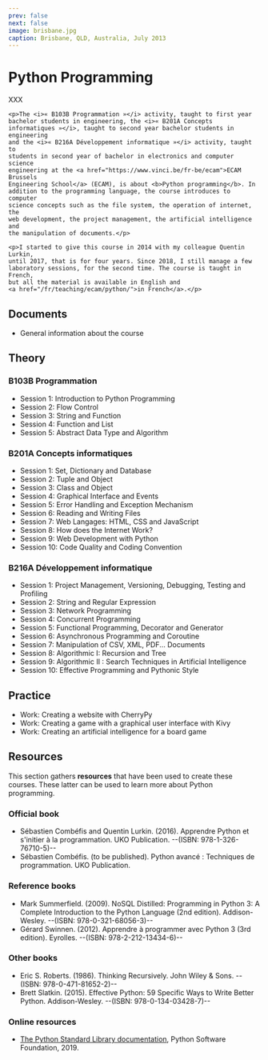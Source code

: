 ```yaml
---
prev: false
next: false
image: brisbane.jpg
caption: Brisbane, QLD, Australia, July 2013
---
```


# Python Programming

XXX

    <p>The <i>« B103B Programmation »</i> activity, taught to first year
    bachelor students in engineering, the <i>« B201A Concepts
    informatiques »</i>, taught to second year bachelor students in engineering
    and the <i>« B216A Développement informatique »</i> activity, taught to
    students in second year of bachelor in electronics and computer science
    engineering at the <a href="https://www.vinci.be/fr-be/ecam">ECAM Brussels
    Engineering School</a> (ECAM), is about <b>Python programming</b>. In
    addition to the programming language, the course introduces to computer
    science concepts such as the file system, the operation of internet, the
    web development, the project management, the artificial intelligence and
    the manipulation of documents.</p>

    <p>I started to give this course in 2014 with my colleague Quentin Lurkin,
    until 2017, that is for four years. Since 2018, I still manage a few
    laboratory sessions, for the second time. The course is taught in French,
    but all the material is available in English and
    <a href="/fr/teaching/ecam/python/">in French</a>.</p>


## Documents

- General information about the course

## Theory

### B103B Programmation

- Session 1: Introduction to Python Programming
- Session 2: Flow Control
- Session 3: String and Function
- Session 4: Function and List
- Session 5: Abstract Data Type and Algorithm

### B201A Concepts informatiques

- Session 1: Set, Dictionary and Database
- Session 2: Tuple and Object
- Session 3: Class and Object
- Session 4: Graphical Interface and Events
- Session 5: Error Handling and Exception Mechanism
- Session 6: Reading and Writing Files
- Session 7: Web Langages: HTML, CSS and JavaScript
- Session 8: How does the Internet Work?
- Session 9: Web Development with Python
- Session 10: Code Quality and Coding Convention

### B216A Développement informatique

- Session 1: Project Management, Versioning, Debugging, Testing and Profiling
- Session 2: String and Regular Expression
- Session 3: Network Programming
- Session 4: Concurrent Programming
- Session 5: Functional Programming, Decorator and Generator
- Session 6: Asynchronous Programming and Coroutine
- Session 7: Manipulation of CSV, XML, PDF... Documents
- Session 8: Algorithmic I: Recursion and Tree
- Session 9: Algorithmic II : Search Techniques in Artificial Intelligence
- Session 10: Effective Programming and Pythonic Style

## Practice

- Work: Creating a website with CherryPy
- Work: Creating a game with a graphical user interface with Kivy
- Work: Creating an artificial intelligence for a board game

## Resources

This section gathers **resources** that have been used to create these courses. These latter can be used to learn more about Python programming.

### Official book

- Sébastien Combéfis and Quentin Lurkin. (2016). Apprendre Python et s'initier à la programmation. UKO Publication. --(ISBN: 978-1-326-76710-5)--
- Sébastien Combéfis. (to be published). Python avancé : Techniques de programmation. UKO Publication.

### Reference books

- Mark Summerfield. (2009). NoSQL Distilled: Programming in Python 3: A Complete Introduction to the Python Language (2nd edition). Addison-Wesley. --(ISBN: 978-0-321-68056-3)--
- Gérard Swinnen. (2012). Apprendre à programmer avec Python 3 (3rd edition). Eyrolles. --(ISBN: 978-2-212-13434-6)--

### Other books

- Eric S. Roberts. (1986). Thinking Recursively. John Wiley & Sons. --(ISBN: 978-0-471-81652-2)--
- Brett Slatkin. (2015). Effective Python: 59 Specific Ways to Write Better Python. Addison-Wesley. --(ISBN: 978-0-134-03428-7)--

### Online resources

- [The Python Standard Library documentation](https://docs.python.org/3/library/), Python Software Foundation, 2019.
